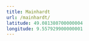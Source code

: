```yaml
---
title: Mainhardt
url: /mainhardt/
latitude: 49.081380700000004
longitude: 9.557929900000001
---
```

